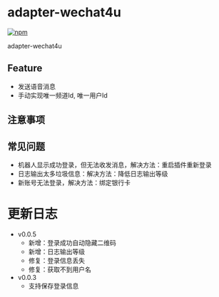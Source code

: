 # adapter-wechat4u

[![npm](https://img.shields.io/npm/v/koishi-plugin-adapter-wechat4u?style=flat-square)](https://www.npmjs.com/package/koishi-plugin-adapter-wechat4u)

adapter-wechat4u

## Feature

- 发送语音消息
- 手动实现唯一频道Id, 唯一用户Id

## 注意事项

## 常见问题

- 机器人显示成功登录，但无法收发消息，解决方法：重启插件重新登录
- 日志输出太多垃圾信息：解决方法：降低日志输出等级
- 新账号无法登录，解决方法：绑定银行卡

# 更新日志

- v0.0.5
    - 新增：登录成功自动隐藏二维码
    - 新增：日志输出等级
    - 修复：登录信息丢失
    - 修复：获取不到用户名
- v0.0.3
    - 支持保存登录信息